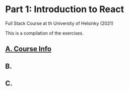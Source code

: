 # Part 1: Introduction to React
Full Stack Course at th University of Helsinky (2021)

This is a compilation of the exercises.

## [A. Course Info](courseinfo/README.md)



## B. 

## C.